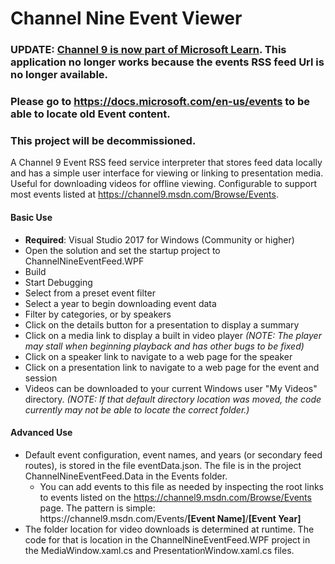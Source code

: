 # Channel Nine Event Viewer

### UPDATE: [Channel 9 is now part of Microsoft Learn](https://docs.microsoft.com/en-us/teamblog/learntvannouncement).  This application no longer works because the events RSS feed Url is no longer available.
### Please go to https://docs.microsoft.com/en-us/events to be able to locate old Event content.
### This project will be decommissioned.


A Channel 9 Event RSS feed service interpreter that stores feed data locally and has a simple user interface for viewing or linking to presentation media.  Useful for downloading videos for offline viewing.  Configurable to support most events listed at https://channel9.msdn.com/Browse/Events.

#### Basic Use
 - <b>Required</b>: Visual Studio 2017 for Windows (Community or higher)
 - Open the solution and set the startup project to ChannelNineEventFeed.WPF
 - Build
 - Start Debugging 
 - Select from a preset event filter
 - Select a year to begin downloading event data
 - Filter by categories, or by speakers
 - Click on the details button for a presentation to display a summary
 - Click on a media link to display a built in video player <i>(NOTE: The player may stall when beginning playback and has other bugs to be fixed)</i>
 - Click on a speaker link to navigate to a web page for the speaker
 - Click on a presentation link to navigate to a web page for the event and session
 - Videos can be downloaded to your current Windows user "My Videos" directory.  <i>(NOTE: If that default directory location was moved, the code currently may not be able to locate the correct folder.)</i>

#### Advanced Use
 - Default event configuration, event names, and years (or secondary feed routes), is stored in the file eventData.json.  The file is in the project ChannelNineEventFeed.Data in the Events folder.
	- You can add events to this file as needed by inspecting the root links to events listed on the https://channel9.msdn.com/Browse/Events page.  The pattern is simple: https&#58;//channel9.msdn.com/Events/<b>[Event Name]</b>/<b>[Event Year]</b>
 - The folder location for video downloads is determined at runtime.  The code for that is location in the ChannelNineEventFeed.WPF project in the MediaWindow.xaml.cs and PresentationWindow.xaml.cs files.

